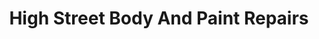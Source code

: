---
title: "High Street Body And Paint Repairs"
url: /bishop-auckland/high-street-body-and-paint-repairs/
shop: Autowerkstatt
---